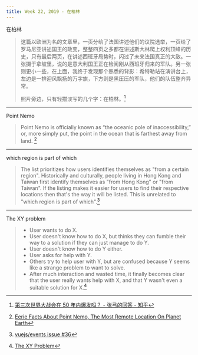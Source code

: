 ```yaml
---
title: Week 22, 2019 - 在柏林
---
```


在柏林

> 这篇以欧洲为名的文章里，一页分给了法国讲述他们的议院选举，一页给了罗马尼亚讲述国王的政变，整整四页之多都在讲述斯大林爬上权利顶峰的历史，只有最后两页，在讲述西班牙局势时，闪过了未来法国真正的大敌。一张摄于拿坡里，说的是意大利国王正在检阅刚从西班牙归来的军队。另一张则更小一些，在上面，我终于发现那个熟悉的背影：希特勒站在演讲台上，左边是一排迎风飘扬的万字旗，下方则是黑压压的军队，他们的队伍整齐异常。
>
> 照片旁边，只有轻描淡写的几个字：在柏林。[^1]

---

Point Nemo

> Point Nemo is officially known as “the oceanic pole of inaccessibility,” or, more simply put, the point in the ocean that is farthest away from land.  [^2]

---

which region is part of which

> The list prioritizes how users identifies themselves as "from a certain region". Historically and culturally, people living in Hong Kong and Taiwan first identify themselves as "from Hong Kong" or "from Taiwan". If the listing makes it easier for users to find their respective locations then that's the way it will be listed. This is unrelated to "which region is part of which".[^3]

---

The XY problem

> - User wants to do X.
> - User doesn't know how to do X, but thinks they can fumble their way to a solution if they can just manage to do Y.
> - User doesn't know how to do Y either.
> - User asks for help with Y.
> - Others try to help user with Y, but are confused because Y seems like a strange problem to want to solve.
> - After much interaction and wasted time, it finally becomes clear that the user really wants help with X, and that Y wasn't even a suitable solution for X.[^4]



[^1]: [第三次世界大战会在 50 年内爆发吗？ - 张弓的回答 - 知乎](https://www.zhihu.com/question/28974835/answer/484663524)
[^2]: [Eerie Facts About Point Nemo, The Most Remote Location On Planet Earth](https://allthatsinteresting.com/point-nemo)
[^3]: [vuejs/events issue #36](https://github.com/vuejs/events/issues/36?fbclid=IwAR14BmiOdUR7hbN5sd-D-cjHlluKxzDeblQa4CDJmt6yx2cC8yeJ0urL4D8#issuecomment-497290540)
[^4]: [The XY Problem](http://xyproblem.info)
